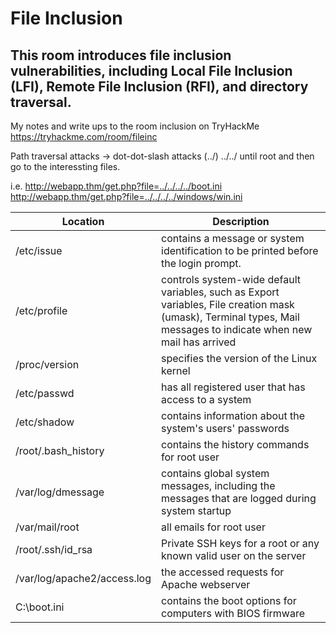 # File Inclusion 
## This room introduces file inclusion vulnerabilities, including Local File Inclusion (LFI), Remote File Inclusion (RFI), and directory traversal.

My notes and write ups to the room inclusion on TryHackMe
https://tryhackme.com/room/fileinc


Path traversal attacks -> dot-dot-slash attacks  (../)
../../ until root and then go to the interessting files.  

i.e. 
http://webapp.thm/get.php?file=../../../../boot.ini  
http://webapp.thm/get.php?file=../../../../windows/win.ini  

|Location	            |Description      |
|---------------------------|-----------------| 
|/etc/issue	            |contains a message or system identification to be printed before the login prompt.|
|/etc/profile	            |controls system-wide default variables, such as Export variables, File creation mask (umask), Terminal types, Mail messages to indicate when new mail has arrived|
|/proc/version	            |specifies the version of the Linux kernel|
|/etc/passwd	            |has all registered user that has access to a system|
|/etc/shadow	            |contains information about the system's users' passwords|
|/root/.bash_history        |contains the history commands for root user|
|/var/log/dmessage          |contains global system messages, including the messages that are logged during system startup|
|/var/mail/root             |all emails for root user|
|/root/.ssh/id_rsa          |Private SSH keys for a root or any known valid user on the server|
|/var/log/apache2/access.log|the accessed requests for Apache  webserver|
|C:\boot.ini|contains the boot options for computers with BIOS firmware|
